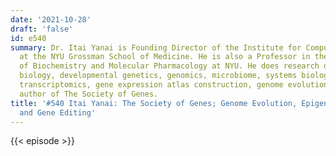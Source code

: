 ```yaml
---
date: '2021-10-28'
draft: 'false'
id: e540
summary: Dr. Itai Yanai is Founding Director of the Institute for Computational Medicine
  at the NYU Grossman School of Medicine. He is also a Professor in the Department
  of Biochemistry and Molecular Pharmacology at NYU. He does research on cancer, computational
  biology, developmental genetics, genomics, microbiome, systems biology, single-cell
  transcriptomics, gene expression atlas construction, genome evolution. He is the
  author of The Society of Genes.
title: '#540 Itai Yanai: The Society of Genes; Genome Evolution, Epigenetics, Health,
  and Gene Editing'
---
```

{{< episode >}}
